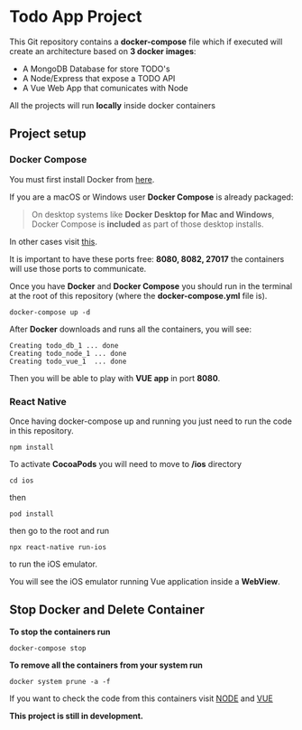 # Todo App Project

This Git repository contains a **docker-compose** file which if executed will create an architecture based on **3 docker images**:

 - A MongoDB Database for store TODO's
 - A Node/Express that expose a TODO API
 - A Vue Web App that comunicates with Node

All the projects will run **locally** inside docker containers

## Project setup

### Docker Compose

You must first install Docker from [here](https://docs.docker.com/get-docker/).

If you are a macOS or Windows user **Docker Compose** is already packaged:

> On desktop systems like **Docker Desktop for Mac and Windows**, Docker
> Compose is **included** as part of those desktop installs.

In other cases visit [this](https://docs.docker.com/compose/install/).

It is important to have these ports free: **8080, 8082, 27017** the containers will use those ports to communicate.

Once you have **Docker**  and **Docker Compose** you should run in the terminal at the root of this repository  (where the **docker-compose.yml** file is).

	docker-compose up -d

After **Docker** downloads and runs all the containers, you will see:

	Creating todo_db_1 ... done
	Creating todo_node_1 ... done
	Creating todo_vue_1  ... done

Then you will be able to play with **VUE app** in port **8080**.

### React Native

Once having docker-compose up and running you just need to run the code in this repository.

	npm install

To activate **CocoaPods** you will need to move to **/ios** directory

	cd ios
then

	pod install
then go to the root and run

	npx react-native run-ios
to run the iOS emulator.

You will see the iOS emulator running Vue application inside a **WebView**.

## Stop Docker and Delete Container

**To stop the containers run**

	docker-compose stop
**To remove all the containers from your system run**

	docker system prune -a -f


If you want to check the code from this containers visit [NODE](https://github.com/enkrateia/todo-node) and [VUE](https://github.com/enkrateia/todo-vue/tree/develop)

**This project is still in development.**